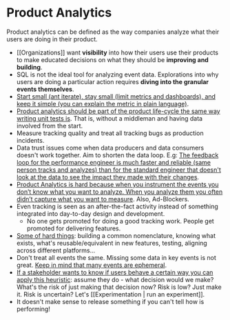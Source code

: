# Product Analytics

Product analytics can be defined as the way companies analyze what their users are doing in their product.

- [[Organizations]] want **visibility** into how their users use their products to make educated decisions on what they should be **improving and building**.
- SQL is not the ideal tool for analyzing event data. Explorations into why users are doing a particular action requires **diving into the granular events themselves**.
- [Start small (ant iterate), stay small (limit metrics and dashboards), and keep it simple (you can explain the metric in plain language)](https://twitter.com/0xferruccio/status/1501983388399325191).
- [Product analytics should be part of the product life-cycle the same way writing unit tests is](https://youtu.be/qK6vAJKh6fo). That is, without a middleman and having data involved from the start.
- Measure tracking quality and treat all tracking bugs as production incidents.
- Data trust issues come when data producers and data consumers doesn't work together. Aim to shorten the data loop. E.g: [The feedback loop for the performance engineer is much faster and reliable (same person tracks and analyzes) than for the standard engineer that doesn't look at the data to see the impact they made with their changes](https://www.heavybit.com/library/podcasts/the-right-track/ep-8-defining-the-data-scientist-with-josh-wills-of-weavegrid/).
- [Product Analytics is hard because when you instrument the events you don’t know what you want to analyze. When you analyze them you often didn’t capture what you want to measure](https://twitter.com/pedram_navid/status/1511362347490631782). Also, Ad-Blockers.
- Even tracking is seen as an after-the-fact activity instead of something integrated into day-to-day design and development.
	- No one gets promoted for doing a good tracking work. People get promoted for delivering features.
- [Some of hard things](https://twitter.com/_MRogers/status/1511426752735760392): building a common nomenclature, knowing what exists, what's reusable/equivalent in new features, testing, aligning across different platforms...
- Don't treat all events the same. Missing some data in key events is not great. [Keep in mind that many events are ephemeral](https://twitter.com/johncutlefish/status/1511596224964534278).
- [If a stakeholder wants to know if users behave a certain way you can apply this heuristic](https://twitter.com/teej_m/status/1456719714420289536): assume they do - what decision would we make? What's the risk of just making that decision now? Risk is low? Just make it. Risk is uncertain? Let's [[Experimentation | run an experiment]].
- It doesn't make sense to release something if you can't tell how is performing!
